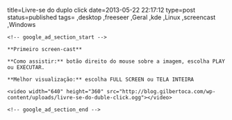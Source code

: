 title=Livre-se do duplo click
date=2013-05-22 22:17:12
type=post
status=published
tags=
,desktop
,freeseer
,Geral
,kde
,Linux
,screencast
,Windows
~~~~~~
<!-- google_ad_section_start -->

**Primeiro screen-cast**

**Como assistir:** botão direito do mouse sobre a imagem, escolha PLAY ou EXECUTAR. 

**Melhor visualização:** escolha FULL SCREEN ou TELA INTEIRA

<video width="640" height="360" src="http://blog.gilbertoca.com/wp-content/uploads/livre-se-do-duble-click.ogg"></video>

<!-- google_ad_section_end -->